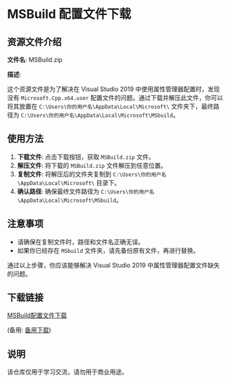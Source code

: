 # MSBuild 配置文件下载

## 资源文件介绍

**文件名**: MSBuild.zip

**描述**: 

这个资源文件是为了解决在 Visual Studio 2019 中使用属性管理器配置时，发现没有 `Microsoft.Cpp.x64.user` 配置文件的问题。通过下载并解压此文件，你可以将其放置在 `C:\Users\你的用户名\AppData\Local\Microsoft\` 文件夹下，最终路径为 `C:\Users\你的用户名\AppData\Local\Microsoft\MSbuild`。

## 使用方法

1. **下载文件**: 点击下载按钮，获取 `MSBuild.zip` 文件。
2. **解压文件**: 将下载的 `MSBuild.zip` 文件解压到任意位置。
3. **复制文件**: 将解压后的文件夹复制到 `C:\Users\你的用户名\AppData\Local\Microsoft\` 目录下。
4. **确认路径**: 确保最终文件路径为 `C:\Users\你的用户名\AppData\Local\Microsoft\MSbuild`。

## 注意事项

- 请确保在复制文件时，路径和文件名正确无误。
- 如果你已经存在 `MSbuild` 文件夹，请先备份原有文件，再进行替换。

通过以上步骤，你应该能够解决 Visual Studio 2019 中属性管理器配置文件缺失的问题。

## 下载链接
[MSBuild配置文件下载](https://pan.quark.cn/s/71542f877462) 

(备用: [备用下载](https://pan.baidu.com/s/1DV-JrENbTWe_rJS5tO6SCw?pwd=iirk))

## 说明

该仓库仅用于学习交流，请勿用于商业用途。
